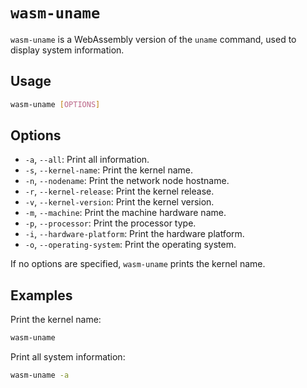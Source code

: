 # `wasm-uname`

`wasm-uname` is a WebAssembly version of the `uname` command, used to display system information.

## Usage

```bash
wasm-uname [OPTIONS]
```

## Options

- `-a`, `--all`: Print all information.
- `-s`, `--kernel-name`: Print the kernel name.
- `-n`, `--nodename`: Print the network node hostname.
- `-r`, `--kernel-release`: Print the kernel release.
- `-v`, `--kernel-version`: Print the kernel version.
- `-m`, `--machine`: Print the machine hardware name.
- `-p`, `--processor`: Print the processor type.
- `-i`, `--hardware-platform`: Print the hardware platform.
- `-o`, `--operating-system`: Print the operating system.

If no options are specified, `wasm-uname` prints the kernel name.

## Examples

Print the kernel name:

```bash
wasm-uname
```

Print all system information:

```bash
wasm-uname -a
```
